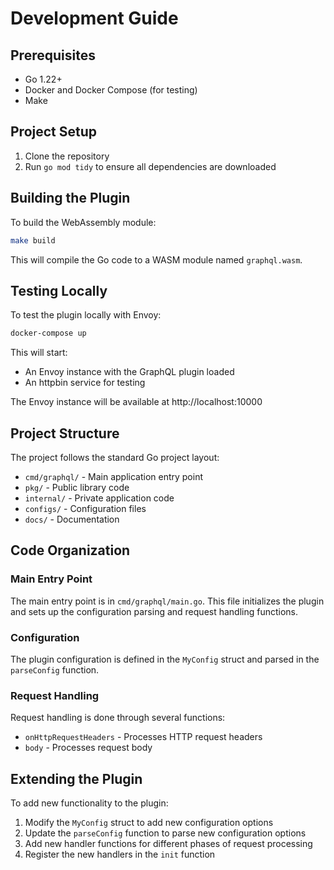 # Development Guide

## Prerequisites

- Go 1.22+
- Docker and Docker Compose (for testing)
- Make

## Project Setup

1. Clone the repository
2. Run `go mod tidy` to ensure all dependencies are downloaded

## Building the Plugin

To build the WebAssembly module:

```bash
make build
```

This will compile the Go code to a WASM module named `graphql.wasm`.

## Testing Locally

To test the plugin locally with Envoy:

```bash
docker-compose up
```

This will start:
- An Envoy instance with the GraphQL plugin loaded
- An httpbin service for testing

The Envoy instance will be available at http://localhost:10000

## Project Structure

The project follows the standard Go project layout:

- `cmd/graphql/` - Main application entry point
- `pkg/` - Public library code
- `internal/` - Private application code
- `configs/` - Configuration files
- `docs/` - Documentation

## Code Organization

### Main Entry Point

The main entry point is in `cmd/graphql/main.go`. This file initializes the plugin and sets up the configuration parsing and request handling functions.

### Configuration

The plugin configuration is defined in the `MyConfig` struct and parsed in the `parseConfig` function.

### Request Handling

Request handling is done through several functions:
- `onHttpRequestHeaders` - Processes HTTP request headers
- `body` - Processes request body

## Extending the Plugin

To add new functionality to the plugin:

1. Modify the `MyConfig` struct to add new configuration options
2. Update the `parseConfig` function to parse new configuration options
3. Add new handler functions for different phases of request processing
4. Register the new handlers in the `init` function